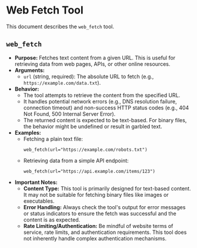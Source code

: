 # Web Fetch Tool

This document describes the `web_fetch` tool.

## `web_fetch`

*   **Purpose:** Fetches text content from a given URL. This is useful for retrieving data from web pages, APIs, or other online resources.
*   **Arguments:**
    *   `url` (string, required): The absolute URL to fetch (e.g., `https://example.com/data.txt`).
*   **Behavior:**
    *   The tool attempts to retrieve the content from the specified URL.
    *   It handles potential network errors (e.g., DNS resolution failure, connection timeout) and non-success HTTP status codes (e.g., 404 Not Found, 500 Internal Server Error).
    *   The returned content is expected to be text-based. For binary files, the behavior might be undefined or result in garbled text.
*   **Examples:**
    *   Fetching a plain text file:
        ```
        web_fetch(url="https://example.com/robots.txt")
        ```
    *   Retrieving data from a simple API endpoint:
        ```
        web_fetch(url="https://api.example.com/items/123")
        ```
*   **Important Notes:**
    *   **Content Type:** This tool is primarily designed for text-based content. It may not be suitable for fetching binary files like images or executables.
    *   **Error Handling:** Always check the tool's output for error messages or status indicators to ensure the fetch was successful and the content is as expected.
    *   **Rate Limiting/Authentication:** Be mindful of website terms of service, rate limits, and authentication requirements. This tool does not inherently handle complex authentication mechanisms.
